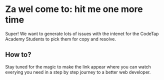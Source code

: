 # Za wel come to: hit me one more time

Super! We want to generate lots of issues with the intenet for the CodeTap Academy Students to pick them for copy and resolve.

## How to?

Stay tuned for the magic to make the link appear where you can watch everying you need in a step by step journey to a better web developer.
